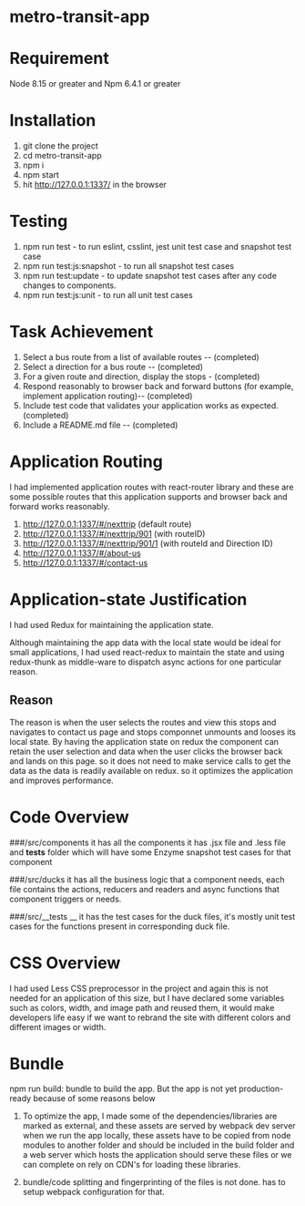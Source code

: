 # metro-transit-app

# Requirement
Node 8.15 or greater and Npm 6.4.1 or greater

# Installation
1. git clone the project
2. cd metro-transit-app
3. npm i
4. npm start
5. hit http://127.0.0.1:1337/  in the browser

# Testing
1. npm run test - to run eslint, csslint, jest unit test case and snapshot test case
2. npm run test:js:snapshot - to run all snapshot test cases
3. npm run test:update - to update snapshot test cases after any code changes to components.
4. npm run test:js:unit - to run all  unit test cases


# Task Achievement
1. Select a bus route from a list of available routes  -- (completed)
2. Select a direction for a bus route -- (completed)
3. For a given route and direction, display the stops  - (completed)
4. Respond reasonably to browser back and forward buttons (for example, implement application routing)-- (completed)
5. Include test code that validates your application works as expected. (completed)
6. Include a README.md file -- (completed)

# Application Routing
I had implemented application routes with react-router library and these are some possible routes that this application supports and browser back and forward works reasonably.

1. http://127.0.0.1:1337/#/nexttrip     (default route)
2. http://127.0.0.1:1337/#/nexttrip/901  (with  routeID)
3. http://127.0.0.1:1337/#/nexttrip/901/1   (with routeId and Direction ID)
4. http://127.0.0.1:1337/#/about-us 
5. http://127.0.0.1:1337/#/contact-us

# Application-state Justification
I had used Redux for maintaining the application state.

Although maintaining the app data with the local state would be ideal for small applications, I had used react-redux to maintain the state and using redux-thunk as middle-ware to dispatch async actions for one particular reason.
## Reason
The reason is when the user selects the routes and view this stops and navigates to contact us page and stops componnet unmounts and looses its local state. By having the application state on redux the component can retain the user selection and data when the user clicks the browser back and lands on this page. so it does not need to make service calls to get the data as the data is readily available on redux. so it optimizes the application and improves performance.

# Code Overview

###/src/components 
it has all the components it has .jsx file and .less file and __tests__ folder which will have some Enzyme snapshot test cases for that component

###/src/ducks 
it has all the business logic that a component needs, each file contains the actions, reducers and readers and async functions that component triggers or needs.

###/src/__tests __ 
it has the test cases for the duck files, it's mostly unit test cases for the functions present in corresponding duck file.

# CSS Overview
I had used Less  CSS preprocessor in the project and again this is not needed for an application of this size, but I have declared some variables such as colors, width, and image path and reused them, it would make developers life easy if we want to rebrand the site with different colors and different images or width.

# Bundle
npm run build: bundle to build the app. But the app is not yet production-ready because of some reasons below

1. To optimize the app, I made some of the dependencies/libraries are marked as external, and these assets are served by webpack dev server when we run the app locally, these assets have to be copied from node modules to another folder and should be included in the build folder and a web server which hosts the application should serve these files or we can complete on rely on CDN's for loading these libraries.

2. bundle/code splitting and fingerprinting of the files is not done. has to setup webpack configuration for that.
